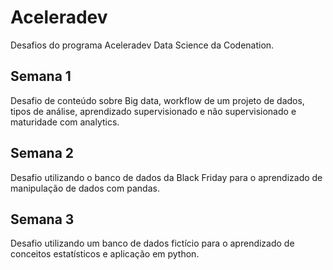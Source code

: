 # Aceleradev
Desafios do programa Aceleradev Data Science da Codenation.

## Semana 1
Desafio de conteúdo sobre Big data, workflow de um projeto de dados, tipos de análise, aprendizado supervisionado e não supervisionado e maturidade com analytics.

## Semana 2
Desafio utilizando o banco de dados da Black Friday para o aprendizado de manipulação de dados com pandas.

## Semana 3
Desafio utilizando um banco de dados fictício para o aprendizado de conceitos estatísticos e aplicação em python.
